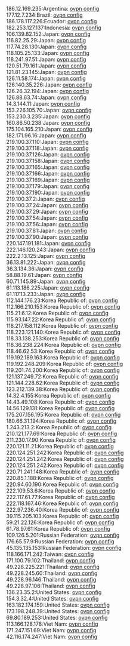 186.12.169.235:Argentina: [ovpn config](vpn/186_12_169_235.ovpn)  
177.12.7.234:Brazil: [ovpn config](vpn/177_12_7_234.ovpn)  
186.178.117.226:Ecuador: [ovpn config](vpn/186_178_117_226.ovpn)  
182.253.127.137:Indonesia: [ovpn config](vpn/182_253_127_137.ovpn)  
106.139.82.152:Japan: [ovpn config](vpn/106_139_82_152.ovpn)  
116.82.25.29:Japan: [ovpn config](vpn/116_82_25_29.ovpn)  
117.74.28.130:Japan: [ovpn config](vpn/117_74_28_130.ovpn)  
118.105.25.133:Japan: [ovpn config](vpn/118_105_25_133.ovpn)  
118.241.97.51:Japan: [ovpn config](vpn/118_241_97_51.ovpn)  
120.51.79.161:Japan: [ovpn config](vpn/120_51_79_161.ovpn)  
121.81.23.145:Japan: [ovpn config](vpn/121_81_23_145.ovpn)  
126.11.58.174:Japan: [ovpn config](vpn/126_11_58_174.ovpn)  
126.140.35.226:Japan: [ovpn config](vpn/126_140_35_226.ovpn)  
126.26.32.194:Japan: [ovpn config](vpn/126_26_32_194.ovpn)  
126.88.63.74:Japan: [ovpn config](vpn/126_88_63_74.ovpn)  
14.3.144.11:Japan: [ovpn config](vpn/14_3_144_11.ovpn)  
153.226.105.70:Japan: [ovpn config](vpn/153_226_105_70.ovpn)  
153.230.3.235:Japan: [ovpn config](vpn/153_230_3_235.ovpn)  
160.86.50.238:Japan: [ovpn config](vpn/160_86_50_238.ovpn)  
175.104.165.210:Japan: [ovpn config](vpn/175_104_165_210.ovpn)  
182.171.96.16:Japan: [ovpn config](vpn/182_171_96_16.ovpn)  
219.100.37.110:Japan: [ovpn config](vpn/219_100_37_110.ovpn)  
219.100.37.118:Japan: [ovpn config](vpn/219_100_37_118.ovpn)  
219.100.37.126:Japan: [ovpn config](vpn/219_100_37_126.ovpn)  
219.100.37.158:Japan: [ovpn config](vpn/219_100_37_158.ovpn)  
219.100.37.165:Japan: [ovpn config](vpn/219_100_37_165.ovpn)  
219.100.37.166:Japan: [ovpn config](vpn/219_100_37_166.ovpn)  
219.100.37.169:Japan: [ovpn config](vpn/219_100_37_169.ovpn)  
219.100.37.179:Japan: [ovpn config](vpn/219_100_37_179.ovpn)  
219.100.37.190:Japan: [ovpn config](vpn/219_100_37_190.ovpn)  
219.100.37.2:Japan: [ovpn config](vpn/219_100_37_2.ovpn)  
219.100.37.24:Japan: [ovpn config](vpn/219_100_37_24.ovpn)  
219.100.37.29:Japan: [ovpn config](vpn/219_100_37_29.ovpn)  
219.100.37.54:Japan: [ovpn config](vpn/219_100_37_54.ovpn)  
219.100.37.56:Japan: [ovpn config](vpn/219_100_37_56.ovpn)  
219.100.37.81:Japan: [ovpn config](vpn/219_100_37_81.ovpn)  
219.100.37.90:Japan: [ovpn config](vpn/219_100_37_90.ovpn)  
220.147.191.181:Japan: [ovpn config](vpn/220_147_191_181.ovpn)  
222.146.120.243:Japan: [ovpn config](vpn/222_146_120_243.ovpn)  
222.2.13.125:Japan: [ovpn config](vpn/222_2_13_125.ovpn)  
36.13.81.222:Japan: [ovpn config](vpn/36_13_81_222.ovpn)  
36.3.134.36:Japan: [ovpn config](vpn/36_3_134_36.ovpn)  
58.88.19.61:Japan: [ovpn config](vpn/58_88_19_61.ovpn)  
60.71.145.89:Japan: [ovpn config](vpn/60_71_145_89.ovpn)  
61.113.186.225:Japan: [ovpn config](vpn/61_113_186_225.ovpn)  
61.117.13.233:Japan: [ovpn config](vpn/61_117_13_233.ovpn)  
112.144.176.23:Korea Republic of: [ovpn config](vpn/112_144_176_23.ovpn)  
112.166.210.153:Korea Republic of: [ovpn config](vpn/112_166_210_153.ovpn)  
115.21.6.12:Korea Republic of: [ovpn config](vpn/115_21_6_12.ovpn)  
115.93.147.22:Korea Republic of: [ovpn config](vpn/115_93_147_22.ovpn)  
118.217.158.112:Korea Republic of: [ovpn config](vpn/118_217_158_112.ovpn)  
118.223.121.140:Korea Republic of: [ovpn config](vpn/118_223_121_140.ovpn)  
118.33.138.253:Korea Republic of: [ovpn config](vpn/118_33_138_253.ovpn)  
118.36.238.224:Korea Republic of: [ovpn config](vpn/118_36_238_224.ovpn)  
118.46.62.53:Korea Republic of: [ovpn config](vpn/118_46_62_53.ovpn)  
119.192.189.163:Korea Republic of: [ovpn config](vpn/119_192_189_163.ovpn)  
119.192.248.209:Korea Republic of: [ovpn config](vpn/119_192_248_209.ovpn)  
119.201.74.200:Korea Republic of: [ovpn config](vpn/119_201_74_200.ovpn)  
121.137.249.72:Korea Republic of: [ovpn config](vpn/121_137_249_72.ovpn)  
121.144.228.62:Korea Republic of: [ovpn config](vpn/121_144_228_62.ovpn)  
123.212.139.38:Korea Republic of: [ovpn config](vpn/123_212_139_38.ovpn)  
14.32.4.155:Korea Republic of: [ovpn config](vpn/14_32_4_155.ovpn)  
14.43.49.108:Korea Republic of: [ovpn config](vpn/14_43_49_108.ovpn)  
14.56.129.131:Korea Republic of: [ovpn config](vpn/14_56_129_131.ovpn)  
175.207.156.195:Korea Republic of: [ovpn config](vpn/175_207_156_195.ovpn)  
180.66.31.194:Korea Republic of: [ovpn config](vpn/180_66_31_194.ovpn)  
1.243.213.2:Korea Republic of: [ovpn config](vpn/1_243_213_2.ovpn)  
210.121.177.69:Korea Republic of: [ovpn config](vpn/210_121_177_69.ovpn)  
211.230.17.90:Korea Republic of: [ovpn config](vpn/211_230_17_90.ovpn)  
220.121.11.21:Korea Republic of: [ovpn config](vpn/220_121_11_21.ovpn)  
220.124.251.242:Korea Republic of: [ovpn config](vpn/220_124_251_242.ovpn)  
220.124.251.242:Korea Republic of: [ovpn config](vpn/220_124_251_242.ovpn)  
220.124.251.242:Korea Republic of: [ovpn config](vpn/220_124_251_242.ovpn)  
220.71.241.148:Korea Republic of: [ovpn config](vpn/220_71_241_148.ovpn)  
220.85.1.188:Korea Republic of: [ovpn config](vpn/220_85_1_188.ovpn)  
220.94.60.190:Korea Republic of: [ovpn config](vpn/220_94_60_190.ovpn)  
222.109.53.6:Korea Republic of: [ovpn config](vpn/222_109_53_6.ovpn)  
222.117.61.77:Korea Republic of: [ovpn config](vpn/222_117_61_77.ovpn)  
222.118.167.46:Korea Republic of: [ovpn config](vpn/222_118_167_46.ovpn)  
222.97.236.40:Korea Republic of: [ovpn config](vpn/222_97_236_40.ovpn)  
39.115.205.103:Korea Republic of: [ovpn config](vpn/39_115_205_103.ovpn)  
59.21.22.126:Korea Republic of: [ovpn config](vpn/59_21_22_126.ovpn)  
61.78.97.61:Korea Republic of: [ovpn config](vpn/61_78_97_61.ovpn)  
109.126.5.201:Russian Federation: [ovpn config](vpn/109_126_5_201.ovpn)  
176.65.57.9:Russian Federation: [ovpn config](vpn/176_65_57_9.ovpn)  
45.135.135.153:Russian Federation: [ovpn config](vpn/45_135_135_153.ovpn)  
118.166.171.242:Taiwan: [ovpn config](vpn/118_166_171_242.ovpn)  
171.100.79.102:Thailand: [ovpn config](vpn/171_100_79_102.ovpn)  
49.228.225.221:Thailand: [ovpn config](vpn/49_228_225_221.ovpn)  
49.228.245.60:Thailand: [ovpn config](vpn/49_228_245_60.ovpn)  
49.228.96.146:Thailand: [ovpn config](vpn/49_228_96_146.ovpn)  
49.228.97.106:Thailand: [ovpn config](vpn/49_228_97_106.ovpn)  
136.23.35.2:United States: [ovpn config](vpn/136_23_35_2.ovpn)  
154.3.32.4:United States: [ovpn config](vpn/154_3_32_4.ovpn)  
163.182.174.159:United States: [ovpn config](vpn/163_182_174_159.ovpn)  
173.198.248.39:United States: [ovpn config](vpn/173_198_248_39.ovpn)  
69.80.189.253:United States: [ovpn config](vpn/69_80_189_253.ovpn)  
113.166.128.178:Viet Nam: [ovpn config](vpn/113_166_128_178.ovpn)  
171.247.151.69:Viet Nam: [ovpn config](vpn/171_247_151_69.ovpn)  
42.116.174.247:Viet Nam: [ovpn config](vpn/42_116_174_247.ovpn)  

